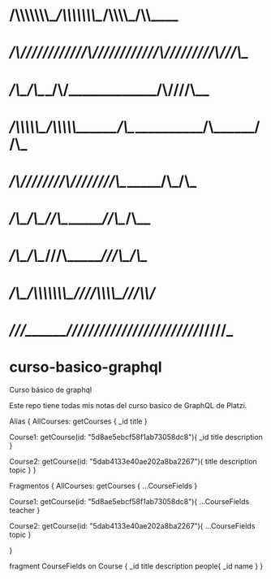 
#  __/\\\\\\\\\\\\\\\__/\\\\\\\\\\\\\\\________/\\\\\\\\\_______/\\\\\______        
#   _\/\\\///////////__\/\\\///////////______/\\\////////______/\\\///\\\____       
#    _\/\\\_____________\/\\\_______________/\\\/_____________/\\\/__\///\\\__      
#     _\/\\\\\\\\\\\_____\/\\\\\\\\\\\______/\\\______________/\\\______\//\\\_     
#      _\/\\\///////______\/\\\///////______\/\\\_____________\/\\\_______\/\\\_    
#       _\/\\\_____________\/\\\_____________\//\\\____________\//\\\______/\\\__   
#        _\/\\\_____________\/\\\______________\///\\\___________\///\\\__/\\\____  
#         _\/\\\_____________\/\\\\\\\\\\\\\\\____\////\\\\\\\\\____\///\\\\\/_____ 
#          _\///______________\///////////////________\/////////_______\/////_______

# curso-basico-graphql
Curso básico de graphql 

Este repo tiene todas mis notas del curso basico de GraphQL de Platzi.

Alias
{
  AllCourses: getCourses {
    _id
    title
}

Course1: getCourse(id: "5d8ae5ebcf58f1ab73058dc8"){
  _id
  title
  description
}

Course2: getCourse(id: "5dab4133e40ae202a8ba2267"){
  title
  description
  topic
}
}  

Fragmentos
{
  AllCourses: getCourses {
  ...CourseFields
}

Course1: getCourse(id: "5d8ae5ebcf58f1ab73058dc8"){
 ...CourseFields
  teacher
}

Course2: getCourse(id: "5dab4133e40ae202a8ba2267"){
 ...CourseFields
  topic
}
  
} 

fragment CourseFields on Course {
  _id
  title
  description
  people{
    _id 
    name
  }
}
